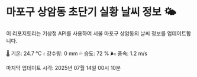 
# 마포구 상암동 초단기 실황 날씨 정보 🌤️

이 리포지토리는 기상청 API를 사용하여 서울 마포구 상암동의 날씨 정보를 업데이트합니다. 

🌡️ 기온: 24.7 ℃
💧 강수량: 0 mm
💦 습도: 72 %
🌬️ 풍속: 1.2 m/s

마지막 업데이트 시각: 2025년 07월 14일 00시 10분    
